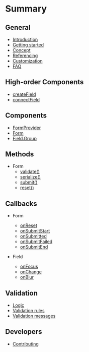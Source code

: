 # Summary

## General

* [Introduction](./README.md)
* [Getting started](./general/getting-started.md)
* [Concept](./general/concept.md)
* [Referencing](./general/referencing.md)
* [Customization](./general/customization.md)
* [FAQ](./general/faq.md)

## High-order Components

* [createField](./hoc/createField.md)
* [connectField](./hoc/connectField.md)

## Components

* [FormProvider](./components/formprovider.md)
* [Form](./components/Form.md)
* [Field.Group](./components/Field.Group.md)

## Methods

* Form
  * [validate\(\)](./methods/Form/validate.md)
  * [serialize\(\)](./methods/Form/serialize.md)
  * [submit\(\)](./methods/Form/submit.md)
  * [reset\(\)](./methods/Form/reset.md)

## Callbacks

* Form
  * [onReset](./callbacks/Form/onReset.md)
  * [onSubmitStart](./callbacks/Form/onSubmitStart.md)
  * [onSubmitted](./callbacks/Form/onSubmitted.md)
  * [onSubmitFailed](./callbacks/Form/onSubmitFailed.md)
  * [onSubmitEnd](./callbacks/Form/onSubmitEnd.md)

* Field
  * [onFocus](./callbacks/Field/onFocus.md)
  * [onChange](./callbacks/Field/onChange.md)
  * [onBlur](./callbacks/Field/onBlur.md)

## Validation

* [Logic](./validation/logic.md)
* [Validation rules](./validation/validation-rules.md)
* [Validation messages](./validation/validation-messages.md)

## Developers

* [Contributing](./developers/contributing.md)
